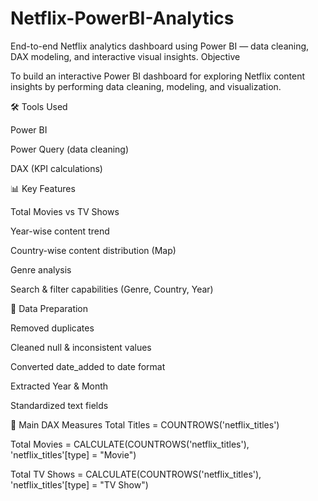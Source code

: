 # Netflix-PowerBI-Analytics
End-to-end Netflix analytics dashboard using Power BI — data cleaning, DAX modeling, and interactive visual insights.
Objective

To build an interactive Power BI dashboard for exploring Netflix content insights by performing data cleaning, modeling, and visualization.

🛠 Tools Used

Power BI

Power Query (data cleaning)

DAX (KPI calculations)

📊 Key Features

Total Movies vs TV Shows

Year-wise content trend

Country-wise content distribution (Map)

Genre analysis

Search & filter capabilities (Genre, Country, Year)

🧹 Data Preparation

Removed duplicates

Cleaned null & inconsistent values

Converted date_added to date format

Extracted Year & Month

Standardized text fields

🧠 Main DAX Measures
Total Titles = COUNTROWS('netflix_titles')

Total Movies =
CALCULATE(COUNTROWS('netflix_titles'),
'netflix_titles'[type] = "Movie")

Total TV Shows =
CALCULATE(COUNTROWS('netflix_titles'),
'netflix_titles'[type] = "TV Show")
